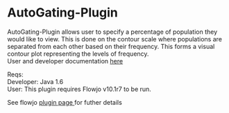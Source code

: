 # AutoGating-Plugin<br>

AutoGating-Plugin allows user to specify a percentage of population
they would like to view. This is done on the contour scale where populations 
are separated from each other based on their frequency.  This forms a visual
contour plot representing the levels of frequency.  
User and developer documentation <a href = "https://www.gitbook.com/book/flowjo-kellyh/auto-gating-plugin-documentation/details">here</a>

Reqs:<br>
Developer: Java 1.6<br>
User: This plugin requires Flowjo v10.1r7 to be run.


See flowjo <a href = "http://docs.flowjo.com/d2/plugins/">plugin page </a>for futher details
